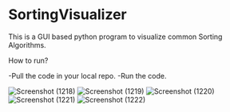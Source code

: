 # SortingVisualizer
This is a GUI based python program to visualize common Sorting Algorithms.

How to run?

-Pull the code in your local repo.
-Run the code.

![Screenshot (1218)](https://user-images.githubusercontent.com/49777472/120469854-86584100-c3c0-11eb-983d-2c5df74de091.png)
![Screenshot (1219)](https://user-images.githubusercontent.com/49777472/120469860-87896e00-c3c0-11eb-9e37-c8e3f077dce8.png)
![Screenshot (1220)](https://user-images.githubusercontent.com/49777472/120469863-88220480-c3c0-11eb-9f04-3c6f577bf4e3.png)
![Screenshot (1221)](https://user-images.githubusercontent.com/49777472/120469866-89533180-c3c0-11eb-90f4-4ff5429a73ca.png)
![Screenshot (1222)](https://user-images.githubusercontent.com/49777472/120469868-89ebc800-c3c0-11eb-9a6e-9a47b683735a.png)
